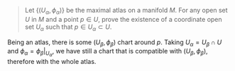 > Let $\{(U_\alpha, \phi_\alpha)\}$ be the maximal atlas on a manifold $M$. For any open set $U$ in $M$ and a point $p \in U$, prove the existence of a coordinate open set $U_\alpha$ such that $p \in U_\alpha \subset U$.

Being an atlas, there is some $(U_\beta, \phi_\beta)$ chart around $p$. Taking $U_\alpha = U_\beta \cap U$ and $\phi_\alpha = \phi_\beta|_{U_\alpha}$, we have still a chart that is compatible with $(U_\beta, \phi_\beta)$, therefore with the whole atlas.